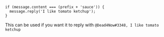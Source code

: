   ```
  if (message.content === (prefix + 'sauce')) {
    message.reply('I like tomato ketchup');
  }
  ```
  
  This can be used if you want it to reply with ```@Dead4Now#3348, I like tomato ketchup```
